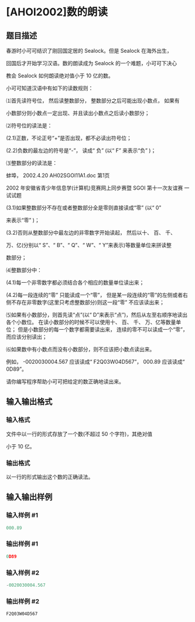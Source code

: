 # [AHOI2002]数的朗读

## 题目描述

春游时小可可结识了刚回国定居的 Sealock。但是 Sealock 在海外出生，

回国后才开始学习汉语。数的朗读成为 Sealock 的一个难题，小可可下决心

教会 Sealock 如何朗读绝对值小于 10 亿的数。

小可可知道汉语中有如下的读数规则：

⑴首先读符号位， 然后读整数部分， 整数部分之后可能出现小数点， 如果有

小数部分则小数点一定出现、并且读出小数点之后读小数部分；

⑵符号位的读法是：

(2.1)正数，不论正号“+”是否出现，都不必读出符号位；

(2.2)负数的最左边的符号是“-”， 读成“ 负” (以“ F” 来表示“负” )；

⑶整数部分的读法是：

蚌埠， 2002.4.20 AH02SGOI11A1.doc 第1页

2002 年安徽省青少年信息学(计算机)竞赛网上同步赛暨 SGOI 第十一次友谊赛 一试试题

(3.1)如果整数部分不存在或者整数部分全是零则直接读成“零” (以“ 0”

来表示“零” )；

(3.2)否则从整数部分中最左边的非零数字开始读起， 然后以十、 百、 千、

万、亿(分别以“ S”、“ B”、“ Q”、“ W”、“ Y”来表示)等数量单位来拼读整

数部分；

⑷整数部分中：

(4.1)每一个非零数字都必须结合各个相应的数量单位读出来；

(4.2)每一段连续的“零” 只能读成一个“零”， 但是某一段连续的“零”的左侧或者右侧不存在非零数字(这里只考虑整数部分)则这一段“零” 不应该读出来；

⑸如果有小数部分，则首先读“点”(以“ D”来表示“点”)，然后从左至右顺序地读出各个小数位。 在读小数部分的时候不可以使用十、 百、 千、 万、亿等数量单位； 但是小数部分的每一个数字都需要读出来， 连续的零不可以读成一个“零”，而应该分别读出；

⑹如果数中有小数点而没有小数部分，则不应该把小数点读出来。

例如， -0020030004.567 应该读成“ F2Q03W04D567”， 000.89 应该读成“ 0D89”。

请你编写程序帮助小可可把给定的数正确地读出来。

## 输入输出格式

### 输入格式

文件中以一行的形式存放了一个数(不超过 50 个字符)，其绝对值

小于 10 亿。

### 输出格式

以一行的形式输出这个数的正确读法。

## 输入输出样例

### 输入样例 #1

```cpp
000.89
```


### 输出样例 #1

```cpp
0D89
```


### 输入样例 #2

```cpp
-0020030004.567
```


### 输出样例 #2

```cpp
F2Q03W04D567
```


